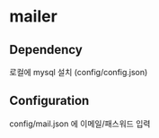 # mailer

## Dependency
로컬에 mysql 설치 (config/config.json)

## Configuration
config/mail.json 에 이메일/패스워드 입력

